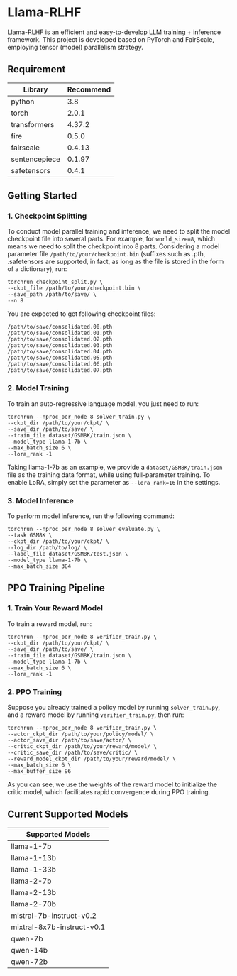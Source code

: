 # Llama-RLHF

Llama-RLHF is an efficient and easy-to-develop LLM training + inference framework. This project is developed based on PyTorch and FairScale, employing tensor (model) parallelism strategy.

## Requirement

| Library       | Recommend | 
|---------------|-----------|
| python        | 3.8       | 
| torch         | 2.0.1    | 
| transformers | 4.37.2    | 
| fire      | 0.5.0    | 
| fairscale    | 0.4.13    | 
| sentencepiece | 0.1.97     | 
| safetensors           | 0.4.1    | 

## Getting Started

### 1. Checkpoint Splitting

To conduct model parallel training and inference, we need to split the model checkpoint file into several parts. For example, for `world_size=8`, which means we need to split the checkpoint into 8 parts. 
Considering a model parameter file `/path/to/your/checkpoint.bin` (suffixes such as .pth, .safetensors are supported, in fact, as long as the file is stored in the form of a dictionary), run:

```shell script
torchrun checkpoint_split.py \
--ckpt_file /path/to/your/checkpoint.bin \
--save_path /path/to/save/ \
--n 8
```

You are expected to get following checkpoint files:

```
/path/to/save/consolidated.00.pth
/path/to/save/consolidated.01.pth
/path/to/save/consolidated.02.pth
/path/to/save/consolidated.03.pth
/path/to/save/consolidated.04.pth
/path/to/save/consolidated.05.pth
/path/to/save/consolidated.06.pth
/path/to/save/consolidated.07.pth
```

### 2. Model Training

To train an auto-regressive language model, you just need to run:

```shell script
torchrun --nproc_per_node 8 solver_train.py \
--ckpt_dir /path/to/your/ckpt/ \
--save_dir /path/to/save/ \
--train_file dataset/GSM8K/train.json \
--model_type llama-1-7b \
--max_batch_size 6 \
--lora_rank -1
```

Taking llama-1-7b as an example, we provide a `dataset/GSM8K/train.json` file as the training data format, while using full-parameter training. To enable LoRA, simply set the parameter as `--lora_rank=16` in the settings.


### 3. Model Inference

To perform model inference, run the following command:

```shell script
torchrun --nproc_per_node 8 solver_evaluate.py \
--task GSM8K \
--ckpt_dir /path/to/your/ckpt/ \
--log_dir /path/to/log/ \
--label_file dataset/GSM8K/test.json \
--model_type llama-1-7b \
--max_batch_size 384 
```

## PPO Training Pipeline

### 1. Train Your Reward Model
To train a reward model, run:

```shell script
torchrun --nproc_per_node 8 verifier_train.py \
--ckpt_dir /path/to/your/ckpt/ \
--save_dir /path/to/save/ \
--train_file dataset/GSM8K/train.json \
--model_type llama-1-7b \
--max_batch_size 6 \
--lora_rank -1
```

### 2. PPO Training

Suppose you already trained a policy model by running `solver_train.py`, 
and a reward model by running `verifier_train.py`, then run:

```shell script
torchrun --nproc_per_node 8 verifier_train.py \
--actor_ckpt_dir /path/to/your/policy/model/ \
--actor_save_dir /path/to/save/actor/ \
--critic_ckpt_dir /path/to/your/reward/model/ \
--critic_save_dir /path/to/save/critic/ \
--reward_model_ckpt_dir /path/to/your/reward/model/ \
--max_batch_size 6 \
--max_buffer_size 96
```

As you can see, we use the weights of the reward model to initialize the critic model, which facilitates rapid convergence during PPO training.

## Current Supported Models

| Supported Models|
|---------------|
|llama-1-7b|
|llama-1-13b|
|llama-1-33b|
|llama-2-7b|
|llama-2-13b|
|llama-2-70b|
|mistral-7b-instruct-v0.2|
|mixtral-8x7b-instruct-v0.1|
|qwen-7b|
|qwen-14b|
|qwen-72b|

